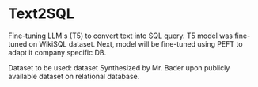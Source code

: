 # Text2SQL

Fine-tuning LLM's (T5) to convert text into SQL query.
T5 model was fine-tuned on WikiSQL dataset.
Next, model will be fine-tuned using PEFT to adapt it company specific DB.

Dataset to be used: dataset Synthesized by Mr. Bader upon publicly available dataset on relational database.


